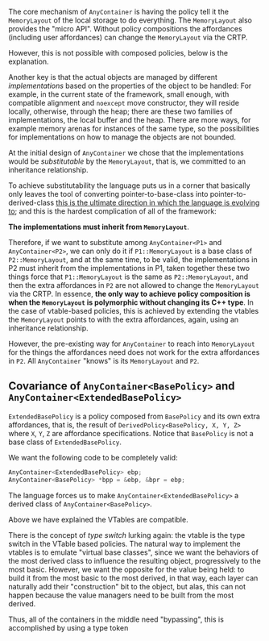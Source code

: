 The core mechanism of `AnyContainer` is having the policy tell it the `MemoryLayout` of the local storage to do everything.  The `MemoryLayout` also provides the "micro API".  Without policy compositions the affordances (including user affordances) can change the `MemoryLayout` via the CRTP.

However, this is not possible with composed policies, below is the explanation.

Another key is that the actual objects are managed by different *implementations* based on the properties of the object to be handled: For example, in the current state of the framework, small enough, with compatible alignment and `noexcept` move constructor, they will reside locally, otherwise, through the heap; there are these two families of implementations, the local buffer and the heap.  There are more ways, for example memory arenas for instances of the same type, so the possibilities for implementations on how to manage the objects are not bounded.

At the initial design of `AnyContainer` we chose that the implementations would be *substitutable* by the `MemoryLayout`, that is, we committed to an inheritance relationship.

To achieve substitutability the language puts us in a corner that basically only leaves the tool of converting pointer-to-base-class into pointer-to-derived-class [this is the ultimate direction in which the language is evolving to](http://www.open-std.org/jtc1/sc22/wg21/docs/cwg_active.html#2051); and this is the hardest complication of all of the framework:

**The implementations must inherit from `MemoryLayout`**.

Therefore, if we want to substitute among `AnyContainer<P1>` and `AnyContainer<P2>`, we can only do it if `P1::MemoryLayout` is a base class of `P2::MemoryLayout`, and at the same time, to be valid, the implementations in P2 must inherit from the implementations in P1, taken together these two things force that `P1::MemoryLayout` is the same as `P2::MemoryLayout`, and then the extra affordances in `P2` are not allowed to change the `MemoryLayout` via the CRTP.  In essence, **the only way to achieve policy composition is when the `MemoryLayout` is polymorphic without changing its C++ type**.  In the case of vtable-based policies, this is achieved by extending the vtables the `MemoryLayout` points to with the extra affordances, again, using an inheritance relationship.

However, the pre-existing way for `AnyContainer` to reach into `MemoryLayout` for the things the affordances need does not work for the extra affordances in `P2`.  All `AnyContainer` "knows" is its `MemoryLayout` and `P2`.

## Covariance of `AnyContainer<BasePolicy>` and `AnyContainer<ExtendedBasePolicy>`

`ExtendedBasePolicy` is a policy composed from `BasePolicy` and its own extra affordances, that is, the result of
`DerivedPolicy<BasePolicy, X, Y, Z>` where `X`, `Y`, `Z` are affordance specifications.  Notice that `BasePolicy` is not a base class of `ExtendedBasePolicy`.

We want the following code to be completely valid:

```c++
AnyContainer<ExtendedBasePolicy> ebp;
AnyContainer<BasePolicy> *bpp = &ebp, &bpr = ebp;
```

The language forces us to make `AnyContainer<ExtendedBasePolicy>` a derived class of `AnyContainer<BasePolicy>`.

Above we have explained the VTables are compatible.

There is the concept of *type switch* lurking again: the vtable is the type switch in the VTable based policies. The natural way to implement the vtables is to emulate "virtual base classes", since we want the behaviors of the most derived class to influence the resulting object, progressively to the most basic.  However, we want the opposite for the value being held: to build it from the most basic to the most derived, in that way, each layer can naturally add their "construction" bit to the object, but alas, this can not happen because the value managers need to be built from the most derived.

Thus, all of the containers in the middle need "bypassing", this is accomplished by using a type token

